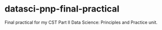 # datasci-pnp-final-practical
Final practical for my CST Part II Data Science: Principles and Practice unit.

